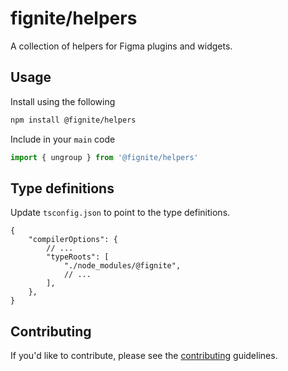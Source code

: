 # fignite/helpers

A collection of helpers for Figma plugins and widgets.

## Usage

Install using the following

```bash
npm install @fignite/helpers
```

Include in your `main` code

```js
import { ungroup } from '@fignite/helpers'
```

## Type definitions

Update `tsconfig.json` to point to the type definitions.

```jsonc
{
    "compilerOptions": {
        // ...
        "typeRoots": [
            "./node_modules/@fignite",
            // ...
        ],
    },
}
```

## Contributing

If you'd like to contribute, please see the [contributing](/CONTRIBUTING.md) guidelines.
